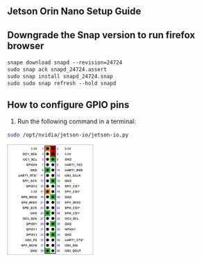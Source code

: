 ## Jetson Orin Nano Setup Guide

## Downgrade the Snap version to run firefox browser

```bashe
snape download snapd --revision=24724
sudo snap ack snapd_24724.assert
sudo snap install snapd_24724.snap
sudo sudo snap refresh --hold snapd
```

## How to configure GPIO pins
1. Run the following command in a terminal:

```bash
sudo /opt/nvidia/jetson-io/jetson-io.py
```

![System Diagram](images/gpio.png)

